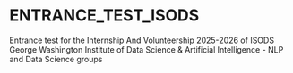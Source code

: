 # ENTRANCE_TEST_ISODS
 Entrance test for the Internship And Volunteership 2025-2026 of ISODS George Washington Institute of Data Science & Artificial Intelligence - NLP and Data Science groups

